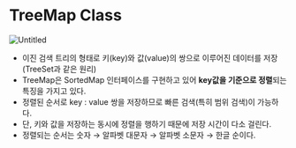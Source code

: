 # TreeMap Class

![Untitled](/images/TreeMap%20Class/Untitled.png)

- 이진 검색 트리의 형태로 키(key)와 값(value)의 쌍으로 이루어진 데이터를 저장 (TreeSet과 같은 원리)
- TreeMap은 SortedMap 인터페이스를 구현하고 있어 **key값을 기준으로 정렬**되는 특징을 가지고 있다.
- 정렬된 순서로 key : value 쌍을 저장하므로 빠른 검색(특히 범위 검색)이 가능하다.
- 단, 키와 값을 저장하는 동시에 정렬을 행하기 때문에 저장 시간이 다소 걸린다.
- 정렬되는 순서는 숫자 → 알파벳 대문자 → 알파벳 소문자 → 한글 순이다.